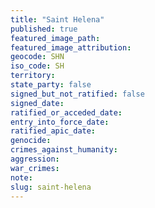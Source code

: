 ```yaml
---
title: "Saint Helena"
published: true
featured_image_path:
featured_image_attribution:
geocode: SHN
iso_code: SH
territory:
state_party: false
signed_but_not_ratified: false
signed_date:
ratified_or_acceded_date:
entry_into_force_date:
ratified_apic_date:
genocide:
crimes_against_humanity:
aggression:
war_crimes:
note:
slug: saint-helena
---
```

